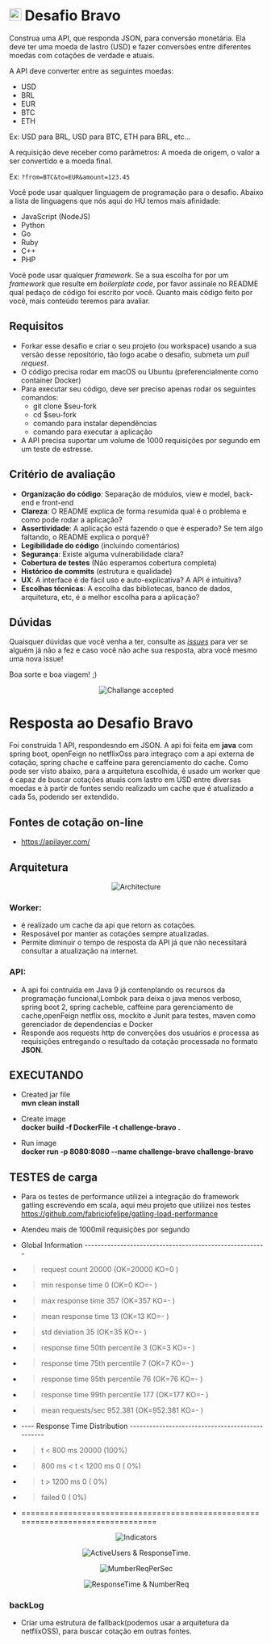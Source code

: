 # <img src="https://avatars1.githubusercontent.com/u/7063040?v=4&s=200.jpg" alt="HU" width="24" /> Desafio Bravo

Construa uma API, que responda JSON, para conversão monetária. Ela deve ter uma moeda de lastro (USD) e fazer conversões entre diferentes moedas com cotações de verdade e atuais.

A API deve converter entre as seguintes moedas:
- USD
- BRL
- EUR
- BTC
- ETH


Ex: USD para BRL, USD para BTC, ETH para BRL, etc...

A requisição deve receber como parâmetros: A moeda de origem, o valor a ser convertido e a moeda final.

Ex: `?from=BTC&to=EUR&amount=123.45`

Você pode usar qualquer linguagem de programação para o desafio. Abaixo a lista de linguagens que nós aqui do HU temos mais afinidade:
- JavaScript (NodeJS)
- Python
- Go
- Ruby
- C++
- PHP

Você pode usar qualquer _framework_. Se a sua escolha for por um _framework_ que resulte em _boilerplate code_, por favor assinale no README qual pedaço de código foi escrito por você. Quanto mais código feito por você, mais conteúdo teremos para avaliar.

## Requisitos
- Forkar esse desafio e criar o seu projeto (ou workspace) usando a sua versão desse repositório, tão logo acabe o desafio, submeta um *pull request*.
- O código precisa rodar em macOS ou Ubuntu (preferencialmente como container Docker)
- Para executar seu código, deve ser preciso apenas rodar os seguintes comandos:
  - git clone $seu-fork
  - cd $seu-fork
  - comando para instalar dependências
  - comando para executar a aplicação
- A API precisa suportar um volume de 1000 requisições por segundo em um teste de estresse.



## Critério de avaliação

- **Organização do código**: Separação de módulos, view e model, back-end e front-end
- **Clareza**: O README explica de forma resumida qual é o problema e como pode rodar a aplicação?
- **Assertividade**: A aplicação está fazendo o que é esperado? Se tem algo faltando, o README explica o porquê?
- **Legibilidade do código** (incluindo comentários)
- **Segurança**: Existe alguma vulnerabilidade clara?
- **Cobertura de testes** (Não esperamos cobertura completa)
- **Histórico de commits** (estrutura e qualidade)
- **UX**: A interface é de fácil uso e auto-explicativa? A API é intuitiva?
- **Escolhas técnicas**: A escolha das bibliotecas, banco de dados, arquitetura, etc, é a melhor escolha para a aplicação?

## Dúvidas

Quaisquer dúvidas que você venha a ter, consulte as [_issues_](https://github.com/HotelUrbano/challenge-bravo/issues) para ver se alguém já não a fez e caso você não ache sua resposta, abra você mesmo uma nova issue!

Boa sorte e boa viagem! ;)

<p align="center">
  <img src="ca.jpg" alt="Challange accepted" />
</p>


# Resposta ao Desafio Bravo
Foi construída 1 API, respondesndo em JSON. A api foi feita em **java** com spring boot, openFeign no netflixOss para integraço com a api externa de cotação, spring chache e caffeine para gerenciamento do cache.
Como pode ser visto abaixo, para a arquitetura escolhida, é usado um worker que é capaz de buscar cotações atuais com lastro em USD entre diversas moedas e à partir de fontes sendo realizado um cache que é atualizado a cada 5s, podendo ser extendido. 


## Fontes de cotação on-line
  - https://apilayer.com/

## Arquitetura
<p align="center">
  <img src="src/main/resources/static/architecture.png" alt="Architecture" />
</p>

### Worker:
- é realizado um cache da api que retorn as cotações.
- Resposável por manter as cotações sempre atualizadas.
- Permite diminuir o tempo de resposta da API já que não necessitará consultar a atualização na internet.


### API:
- A api foi contruída em Java 9 já contenplando os recursos da programação funcional,Lombok para deixa o java menos verboso, spring boot 2, spring cacheble, caffeine para gerenciamento de cache,openFeign netflix oss, mockito e Junit para testes, maven como gerenciador de dependencias e Docker
- Responde aos requests http de converções dos usuários e processa as requisições entregando o resultado da cotação processada no formato **JSON**.


## EXECUTANDO

- Created jar file \
**mvn clean install**

- Create image \
**docker build -f DockerFile -t challenge-bravo .**

- Run image \
**docker run -p 8080:8080 --name challenge-bravo  challenge-bravo**


## TESTES de carga
- Para os testes de performance utilizei a integração do framework gatling escrevendo em scala, aqui meu projeto que utilizei nos testes https://github.com/fabriciofelipe/gatling-load-performance 
- Atendeu mais de 1000mil requisições por segundo

- Global Information --------------------------------------------------------
- > request count                                      20000 (OK=20000  KO=0     )
- > min response time                                      0 (OK=0      KO=-     )
- > max response time                                    357 (OK=357    KO=-     )
- > mean response time                                    13 (OK=13     KO=-     )
- > std deviation                                         35 (OK=35     KO=-     )
- > response time 50th percentile                          3 (OK=3      KO=-     )
- > response time 75th percentile                          7 (OK=7      KO=-     )
- > response time 95th percentile                         76 (OK=76     KO=-     )
- > response time 99th percentile                        177 (OK=177    KO=-     )
- > mean requests/sec                                952.381 (OK=952.381 KO=-     )
- ---- Response Time Distribution ------------------------------------------------
- > t < 800 ms                                         20000 (100%)
- > 800 ms < t < 1200 ms                                   0 (  0%)
- > t > 1200 ms                                            0 (  0%)
- > failed                                                 0 (  0%)
- ================================================================================

<p align="center">
  <img src="src/main/resources/static/indicators.png" alt="Indicators" />
</p>

<p align="center">
  <img src="src/main/resources/static/ActiveUsers&ResponseTime.png" alt="ActiveUsers & ResponseTime." />
</p>

<p align="center">
  <img src="src/main/resources/static/numberReqPerSec.png" alt="MumberReqPerSec" />
</p>

<p align="center">
  <img src="src/main/resources/static/responseTime&NumberReq.png" alt="ResponseTime & NumberReq" />
</p>






### backLog
- Criar uma estrutura de fallback(podemos usar a arquitetura da netflixOSS), para buscar cotação em outras fontes.

